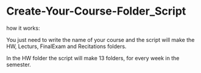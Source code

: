 # Create-Your-Course-Folder_Script

how it works: 

You just need to write the name of your course and the script will make the HW, Lecturs, FinalExam and Recitations folders.

In the HW folder the script will make 13 folders, for every week in the semester.
